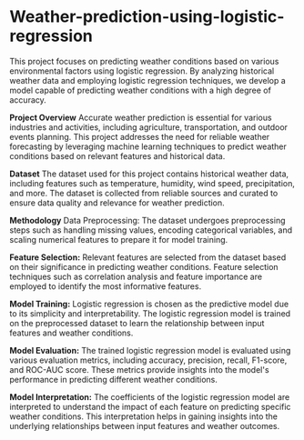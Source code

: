 # Weather-prediction-using-logistic-regression

This project focuses on predicting weather conditions based on various environmental factors using logistic regression. By analyzing historical weather data and employing logistic regression techniques, we develop a model capable of predicting weather conditions with a high degree of accuracy.

**Project Overview**
Accurate weather prediction is essential for various industries and activities, including agriculture, transportation, and outdoor events planning. This project addresses the need for reliable weather forecasting by leveraging machine learning techniques to predict weather conditions based on relevant features and historical data.

**Dataset**
The dataset used for this project contains historical weather data, including features such as temperature, humidity, wind speed, precipitation, and more. The dataset is collected from reliable sources and curated to ensure data quality and relevance for weather prediction.

**Methodology**
Data Preprocessing: The dataset undergoes preprocessing steps such as handling missing values, encoding categorical variables, and scaling numerical features to prepare it for model training.

**Feature Selection:** Relevant features are selected from the dataset based on their significance in predicting weather conditions. Feature selection techniques such as correlation analysis and feature importance are employed to identify the most informative features.

**Model Training:** Logistic regression is chosen as the predictive model due to its simplicity and interpretability. The logistic regression model is trained on the preprocessed dataset to learn the relationship between input features and weather conditions.

**Model Evaluation:** The trained logistic regression model is evaluated using various evaluation metrics, including accuracy, precision, recall, F1-score, and ROC-AUC score. These metrics provide insights into the model's performance in predicting different weather conditions.

**Model Interpretation:** The coefficients of the logistic regression model are interpreted to understand the impact of each feature on predicting specific weather conditions. This interpretation helps in gaining insights into the underlying relationships between input features and weather outcomes.
